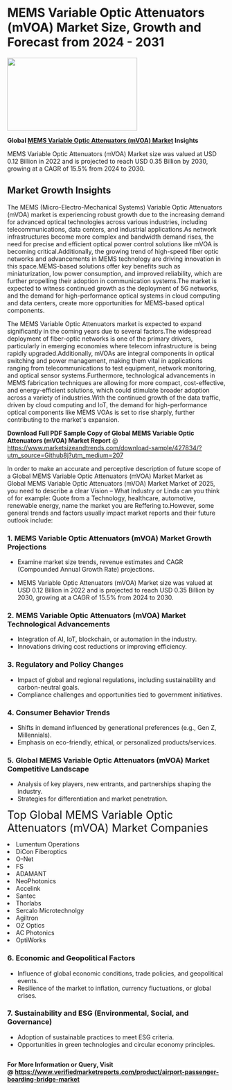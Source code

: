 <H1>MEMS Variable Optic Attenuators (mVOA) Market Size, Growth and Forecast from 2024 - 2031</H1><img class="aligncenter size-medium wp-image-584254" src="https://thirdeyenews.in/wp-content/uploads/2024/09/Global-Market-Research-300x168.jpeg" alt="" width="300" height="168" /><p><strong>Global&nbsp;<a href="https://www.marketsizeandtrends.com/download-sample/427834/?utm_source=Github8j?utm_medium=207">MEMS Variable Optic Attenuators (mVOA) Market</a> Insights</strong></p><p>MEMS Variable Optic Attenuators (mVOA) Market size was valued at USD 0.12 Billion in 2022 and is projected to reach USD 0.35 Billion by 2030, growing at a CAGR of 15.5% from 2024 to 2030.</p><p><h2>Market Growth Insights</h2> <p>The MEMS (Micro-Electro-Mechanical Systems) Variable Optic Attenuators (mVOA) market is experiencing robust growth due to the increasing demand for advanced optical technologies across various industries, including telecommunications, data centers, and industrial applications.As network infrastructures become more complex and bandwidth demand rises, the need for precise and efficient optical power control solutions like mVOA is becoming critical.Additionally, the growing trend of high-speed fiber optic networks and advancements in MEMS technology are driving innovation in this space.MEMS-based solutions offer key benefits such as miniaturization, low power consumption, and improved reliability, which are further propelling their adoption in communication systems.The market is expected to witness continued growth as the deployment of 5G networks, and the demand for high-performance optical systems in cloud computing and data centers, create more opportunities for MEMS-based optical components.</p> <p>The MEMS Variable Optic Attenuators market is expected to expand significantly in the coming years due to several factors.The widespread deployment of fiber-optic networks is one of the primary drivers, particularly in emerging economies where telecom infrastructure is being rapidly upgraded.Additionally, mVOAs are integral components in optical switching and power management, making them vital in applications ranging from telecommunications to test equipment, network monitoring, and optical sensor systems.Furthermore, technological advancements in MEMS fabrication techniques are allowing for more compact, cost-effective, and energy-efficient solutions, which could stimulate broader adoption across a variety of industries.With the continued growth of the data traffic, driven by cloud computing and IoT, the demand for high-performance optical components like MEMS VOAs is set to rise sharply, further contributing to the market's expansion.</p> <p><span class=""><strong>Download Full PDF Sample Copy of Global MEMS Variable Optic Attenuators (mVOA) Market Report</strong> @ <a href="https://www.marketsizeandtrends.com/download-sample/427834/?utm_source=Github8j?utm_medium=207" target="_blank">https://www.marketsizeandtrends.com/download-sample/427834/?utm_source=Github8j?utm_medium=207</a></span></p><p>In order to make an accurate and perceptive description of future scope of a Global&nbsp;MEMS Variable Optic Attenuators (mVOA) Market Market as Global&nbsp;MEMS Variable Optic Attenuators (mVOA) Market Market of 2025, you need to describe a clear Vision &ndash; What Industry or Linda can you think of for example: Quote from a Technology, healthcare, automotive, renewable energy, name the market you are Reffering to.However, some general trends and factors usually impact market reports and their future outlook include:</p><h3>1.&nbsp;<strong>MEMS Variable Optic Attenuators (mVOA) Market Growth Projections</strong></h3><ul><li>Examine market size trends, revenue estimates and CAGR (Compounded Annual Growth Rate) projections.</li><li><p>MEMS Variable Optic Attenuators (mVOA) Market size was valued at USD 0.12 Billion in 2022 and is projected to reach USD 0.35 Billion by 2030, growing at a CAGR of 15.5% from 2024 to 2030.</p></li></ul><h3>2.&nbsp;<strong>MEMS Variable Optic Attenuators (mVOA) Market Technological Advancements</strong></h3><ul><li>Integration of AI, IoT, blockchain, or automation in the industry.</li><li>Innovations driving cost reductions or improving efficiency.</li></ul><h3>3.&nbsp;<strong>Regulatory and Policy Changes</strong></h3><ul><li>Impact of global and regional regulations, including sustainability and carbon-neutral goals.</li><li>Compliance challenges and opportunities tied to government initiatives.</li></ul><h3>4.&nbsp;<strong>Consumer Behavior Trends</strong></h3><ul><li>Shifts in demand influenced by generational preferences (e.g., Gen Z, Millennials).</li><li>Emphasis on eco-friendly, ethical, or personalized products/services.</li></ul><h3>5.&nbsp;<strong>Global MEMS Variable Optic Attenuators (mVOA) Market Competitive Landscape</strong></h3><ul><li>Analysis of key players, new entrants, and partnerships shaping the industry.</li><li>Strategies for differentiation and market penetration.</li></ul><p data-pm-slice="1 1 []"><span style="color: inherit; font-family: inherit; font-size: 25px;">Top Global MEMS Variable Optic Attenuators (mVOA) Market Companies</span></p><div class="" data-test-id=""><p><li>Lumentum Operations</li><li> DiCon Fiberoptics</li><li> O-Net</li><li> FS</li><li> ADAMANT</li><li> NeoPhotonics</li><li> Accelink</li><li> Santec</li><li> Thorlabs</li><li> Sercalo Microtechnolgy</li><li> Agiltron</li><li> OZ Optics</li><li> AC Photonics</li><li> OptiWorks</li></p></div><h3>6.&nbsp;<strong>Economic and Geopolitical Factors</strong></h3><ul><li>Influence of global economic conditions, trade policies, and geopolitical events.</li><li>Resilience of the market to inflation, currency fluctuations, or global crises.</li></ul><h3>7.&nbsp;<strong>Sustainability and ESG (Environmental, Social, and Governance)</strong></h3><ul><li>Adoption of sustainable practices to meet ESG criteria.</li><li>Opportunities in green technologies and circular economy principles.</li></ul><h2><strong style="font-size: 14px;">For More Information or Query, Visit @&nbsp;</strong><a style="background-color: #ffffff; font-size: 14px;" href="https://www.marketsizeandtrends.com/report/mems-variable-optic-attenuators-mvoa-market/" target="_blank">https://www.verifiedmarketreports.com/product/airport-passenger-boarding-bridge-market</a></h2>
